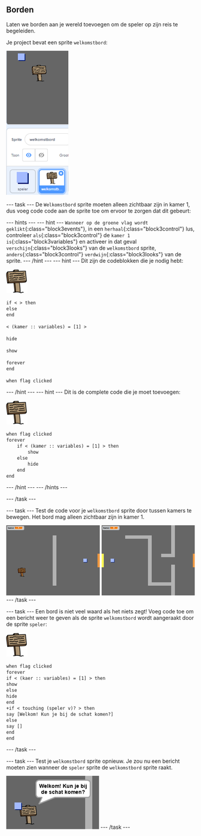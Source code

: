 ## Borden

Laten we borden aan je wereld toevoegen om de speler op zijn reis te begeleiden.

Je project bevat een sprite `welkomstbord`:

![screenshot](images/world-sign.png)

--- task --- De `Welkomstbord` sprite moeten alleen zichtbaar zijn in kamer 1, dus voeg code code aan de sprite toe om ervoor te zorgen dat dit gebeurt:

--- hints ---
 --- hint --- `Wanneer op de groene vlag wordt geklikt`{:class="block3events"}, in een `herhaal`{:class="block3control"} lus, controleer `als`{:class="block3control"} de `kamer 1 is`{:class="block3variables"} en activeer in dat geval `verschijn`{:class="block3looks"} van de `welkomstbord` sprite, `anders`{:class="block3control"} `verdwijn`{:class="block3looks"} van de sprite.
--- /hint ---
 --- hint --- Dit zijn de codeblokken die je nodig hebt:

![bord](images/sign.png)

```blocks3
if < > then
else
end

< (kamer :: variables) = [1] >

hide

show

forever
end

when flag clicked

```

--- /hint --- --- hint --- Dit is de complete code die je moet toevoegen:

![bord](images/sign.png)

```blocks3
when flag clicked
forever
	if < (kamer :: variables) = [1] > then
		show
	else
		hide
	end
end
```

--- /hint --- --- /hints ---

--- /task ---

--- task --- Test de code voor je `welkomstbord` sprite door tussen kamers te bewegen. Het bord mag alleen zichtbaar zijn in kamer 1.

![screenshot](images/world-sign-test.png) --- /task ---

--- task --- Een bord is niet veel waard als het niets zegt! Voeg code toe om een bericht weer te geven als de sprite `welkomstbord` wordt aangeraakt door de sprite `speler`:

![bord](images/sign.png)

```blocks3
when flag clicked
forever
if < (kaer :: variables) = [1] > then
show
else
hide
end
+if < touching (speler v)? > then
say [Welkom! Kun je bij de schat komen?]
else
say []
end
end
```

--- /task ---

--- task --- Test je `welkomstbord` sprite opnieuw. Je zou nu een bericht moeten zien wanneer de `speler` sprite de `welkomstbord` sprite raakt.

![screenshot](images/world-sign-test2.png) --- /task ---